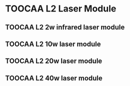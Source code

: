 ﻿---
sidebar_position: 1
sidebar_label: TOOCAA L2 Laser Module
---
# TOOCAA L2 Laser Module
## TOOCAA L2 2w infrared laser module
## TOOCAA L2 10w laser module
## TOOCAA L2 20w laser module
## TOOCAA L2 40w laser module
